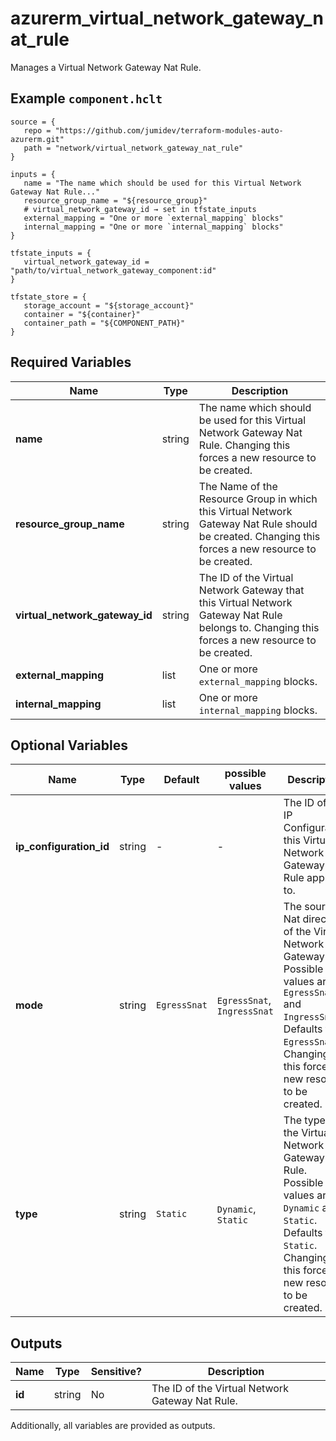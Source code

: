 # azurerm_virtual_network_gateway_nat_rule

Manages a Virtual Network Gateway Nat Rule.

## Example `component.hclt`

```hcl
source = {
   repo = "https://github.com/jumidev/terraform-modules-auto-azurerm.git"   
   path = "network/virtual_network_gateway_nat_rule"   
}

inputs = {
   name = "The name which should be used for this Virtual Network Gateway Nat Rule..."   
   resource_group_name = "${resource_group}"   
   # virtual_network_gateway_id → set in tfstate_inputs
   external_mapping = "One or more `external_mapping` blocks"   
   internal_mapping = "One or more `internal_mapping` blocks"   
}

tfstate_inputs = {
   virtual_network_gateway_id = "path/to/virtual_network_gateway_component:id"   
}

tfstate_store = {
   storage_account = "${storage_account}"   
   container = "${container}"   
   container_path = "${COMPONENT_PATH}"   
}

```

## Required Variables

| Name | Type |  Description |
| ---- | --------- |  ----------- |
| **name** | string |  The name which should be used for this Virtual Network Gateway Nat Rule. Changing this forces a new resource to be created. | 
| **resource_group_name** | string |  The Name of the Resource Group in which this Virtual Network Gateway Nat Rule should be created. Changing this forces a new resource to be created. | 
| **virtual_network_gateway_id** | string |  The ID of the Virtual Network Gateway that this Virtual Network Gateway Nat Rule belongs to. Changing this forces a new resource to be created. | 
| **external_mapping** | list |  One or more `external_mapping` blocks. | 
| **internal_mapping** | list |  One or more `internal_mapping` blocks. | 

## Optional Variables

| Name | Type |  Default  |  possible values |  Description |
| ---- | --------- |  ----------- | ----------- | ----------- |
| **ip_configuration_id** | string |  -  |  -  |  The ID of the IP Configuration this Virtual Network Gateway Nat Rule applies to. | 
| **mode** | string |  `EgressSnat`  |  `EgressSnat`, `IngressSnat`  |  The source Nat direction of the Virtual Network Gateway Nat. Possible values are `EgressSnat` and `IngressSnat`. Defaults to `EgressSnat`. Changing this forces a new resource to be created. | 
| **type** | string |  `Static`  |  `Dynamic`, `Static`  |  The type of the Virtual Network Gateway Nat Rule. Possible values are `Dynamic` and `Static`. Defaults to `Static`. Changing this forces a new resource to be created. | 



## Outputs

| Name | Type | Sensitive? | Description |
| ---- | ---- | --------- | --------- |
| **id** | string | No  | The ID of the Virtual Network Gateway Nat Rule. | 

Additionally, all variables are provided as outputs.
